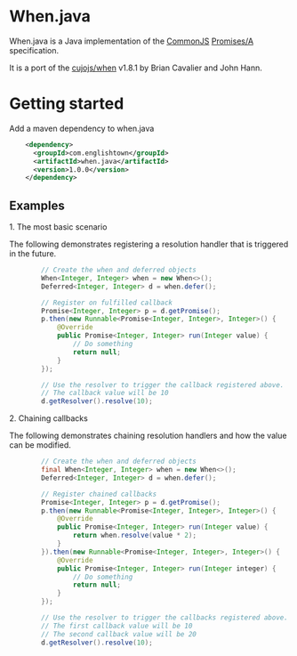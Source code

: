 When.java
=========

When.java is a Java implementation of the [CommonJS](http://wiki.commonjs.org/wiki/Promises) [Promises/A](http://wiki.commonjs.org/wiki/Promises/A) specification.

It is a port of the [cujojs/when](https://github.com/cujojs/when) v1.8.1 by Brian Cavalier and John Hann.


Getting started
================

Add a maven dependency to when.java
```xml
    <dependency>
      <groupId>com.englishtown</groupId>
      <artifactId>when.java</artifactId>
      <version>1.0.0</version>
    </dependency>
```

Examples
---------

1\. The most basic scenario

The following demonstrates registering a resolution handler that is triggered in the future.

```java
        // Create the when and deferred objects
        When<Integer, Integer> when = new When<>();
        Deferred<Integer, Integer> d = when.defer();

        // Register on fulfilled callback
        Promise<Integer, Integer> p = d.getPromise();
        p.then(new Runnable<Promise<Integer, Integer>, Integer>() {
            @Override
            public Promise<Integer, Integer> run(Integer value) {
                // Do something
                return null;
            }
        });

        // Use the resolver to trigger the callback registered above.
        // The callback value will be 10
        d.getResolver().resolve(10);

```

2\. Chaining callbacks

The following demonstrates chaining resolution handlers and how the value can be modified.

```java
        // Create the when and deferred objects
        final When<Integer, Integer> when = new When<>();
        Deferred<Integer, Integer> d = when.defer();

        // Register chained callbacks
        Promise<Integer, Integer> p = d.getPromise();
        p.then(new Runnable<Promise<Integer, Integer>, Integer>() {
            @Override
            public Promise<Integer, Integer> run(Integer value) {
                return when.resolve(value * 2);
            }
        }).then(new Runnable<Promise<Integer, Integer>, Integer>() {
            @Override
            public Promise<Integer, Integer> run(Integer integer) {
                // Do something
                return null;
            }
        });

        // Use the resolver to trigger the callbacks registered above.
        // The first callback value will be 10
        // The second callback value will be 20
        d.getResolver().resolve(10);
```
